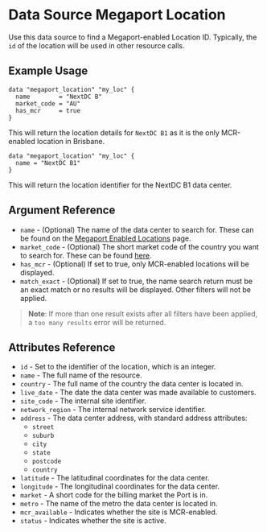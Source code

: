 # Data Source Megaport Location
Use this data source to find a Megaport-enabled Location ID. Typically, the `id` of the location
will be used in other resource calls.

## Example Usage
```
data "megaport_location" "my_loc" {
  name        = "NextDC B"
  market_code = "AU"
  has_mcr     = true
}
```
This will return the location details for `NextDC B1` as it is the only MCR-enabled location in Brisbane.

```
data "megaport_location" "my_loc" {
  name = "NextDC B1"
}
```

This will return the location identifier for the NextDC B1 data center.

## Argument Reference
 - `name` - (Optional) The name of the data center to search for. These can be found on the [Megaport Enabled Locations](https://www.megaport.com/megaport-enabled-locations/) page.
 - `market_code` - (Optional) The short market code of the country you want to search for. These can be found [here](https://api.megaport.com/v2/networkRegions).
 - `has_mcr` - (Optional) If set to true, only MCR-enabled locations will be displayed.
 - `match_exact` - (Optional) If set to true, the name search return must be an exact match or no results will be displayed. Other filters will not be applied.
 
> **Note**: If more than one result exists after all filters have been applied, a `too many results` error will be returned.

## Attributes Reference
- `id` - Set to the identifier of the location, which is an integer.
- `name` - The full name of the resource.
- `country` - The full name of the country the data center is located in.
- `live_date` - The date the data center was made available to customers.
- `site_code` - The internal site identifier.
- `network_region` - The internal network service identifier.
- `address` - The data center address, with standard address attributes:
    - `street`
    - `suburb`
    - `city`
    - `state`
    - `postcode`
    - `country`
- `latitude` - The latitudinal coordinates for the data center.
- `longitude` - The longitudinal coordinates for the data center.
- `market` - A short code for the billing market the Port is in.
- `metro` - The name of the metro the data center is located in.
- `mcr_available` - Indicates whether the site is MCR-enabled.
- `status` - Indicates whether the site is active.
